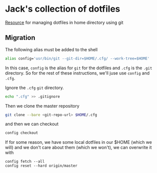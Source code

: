 # Jack's collection of dotfiles

[Resource](https://www.atlassian.com/git/tutorials/dotfiles) for managing dotfiles in home directory using git

## Migration

The following alias must be added to the shell 

```bash
alias config='usr/bin/git --git-dir=$HOME/.cfg/ --work-tree=$HOME'
```

In this case, `config` is the alias for `git` for the dotfiles and `.cfg` is the `.git` directory. So for the rest 
of these instructions, we'll juse use `config` and `.cfg`.

Ignore the `.cfg` `git` directory.
```bash
echo ".cfg" >> .gitignore
```

Then we clone the master repository
```bash
git clone --bare <git-repo-url> $HOME/.cfg
```

and then we can checkout 

```bash
config checkout
```

If for some reason, we have some local dotfiles in our $HOME (which we will) and we don't care about them (which we won't),
we can overwrite it with 
```
config fetch --all
config reset --hard origin/master
```
